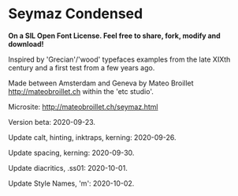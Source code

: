 # Seymaz Condensed

<b>On a SIL Open Font License. Feel free to share, fork, modify and download!</b>

Inspired by 'Grecian'/'wood' typefaces examples from the late XIXth century and a first test from a few years ago. 

Made between Amsterdam and Geneva by Mateo Broillet http://mateobroillet.ch within the 'etc studio'. 

Microsite: http://mateobroillet.ch/seymaz.html

Version beta: 2020-09-23. 

Update calt, hinting, inktraps, kerning: 2020-09-26.

Update spacing, kerning: 2020-09-30.

Update diacritics, .ss01: 2020-10-01.

Update Style Names, 'm': 2020-10-02.
